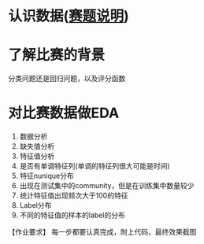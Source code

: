 # 认识数据([赛题说明](https://2019ai.futurelab.tv/contest_detail/3#contest_des))
# 了解比赛的背景
分类问题还是回归问题，以及评分函数
# 对比赛数据做EDA
1. 数据分析
  1. 缺失值分析
2. 特征值分析
  1. 是否有单调特征列(单调的特征列很大可能是时间)
3. 特征nunique分布
  1. 出现在测试集中的community，但是在训练集中数量较少
  2. 统计特征值出现频次大于100的特征
4. Label分布
  1. 不同的特征值的样本的label的分布

【作业要求】
每一步都要认真完成，附上代码，最终效果截图


